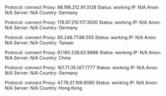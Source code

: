 Protocol: connect
Proxy: 88.198.212.91:3128
Status: working
IP: N/A
Anon: N/A
Server: N/A
Country: Germany

Protocol: connect
Proxy: 176.97.210.117:3000
Status: working
IP: N/A
Anon: N/A
Server: N/A
Country: Germany

Protocol: connect
Proxy: 60.248.77.86:555
Status: working
IP: N/A
Anon: N/A
Server: N/A
Country: Taiwan

Protocol: connect
Proxy: 61.160.236.62:8888
Status: working
IP: N/A
Anon: N/A
Server: N/A
Country: China

Protocol: connect
Proxy: 167.71.35.147:7777
Status: working
IP: N/A
Anon: N/A
Server: N/A
Country: Germany

Protocol: connect
Proxy: 47.76.31.106:8080
Status: working
IP: N/A
Anon: N/A
Server: N/A
Country: Hong Kong

